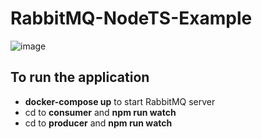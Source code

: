 # RabbitMQ-NodeTS-Example

![image](https://github.com/Syed007Hassan/RabbitMQ-NodeTS-Example/assets/104893311/cfff27e4-1022-4228-a4d6-f3da5d892335)


## To run the application

- **docker-compose up** to start RabbitMQ server
- cd to **consumer** and **npm run watch**
- cd to **producer** and **npm run watch**



